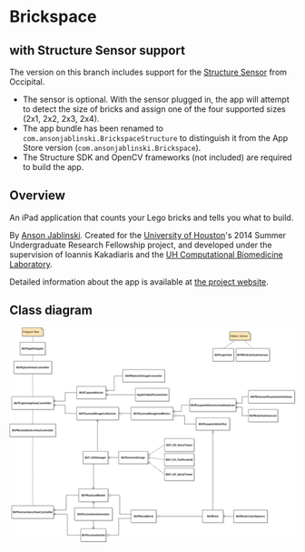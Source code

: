 # Brickspace

## with Structure Sensor support

The version on this branch includes support for the [Structure Sensor](http://structure.io) from Occipital.

- The sensor is optional. With the sensor plugged in, the app will attempt to detect the size of bricks and assign one of the four supported sizes (2x1, 2x2, 2x3, 2x4).
- The app bundle has been renamed to `com.ansonjablinski.BrickspaceStructure` to distinguish it from the App Store version (`com.ansonjablinski.Brickspace`).
- The Structure SDK and OpenCV frameworks (not included) are required to build the app.

## Overview

An iPad application that counts your Lego bricks and tells you what to build.

By [Anson Jablinski](http://ansonj.org). Created for the [University of Houston](http://uh.edu)'s 2014 Summer Undergraduate Research Fellowship project, and developed under the supervision of Ioannis Kakadiaris and the [UH Computational Biomedicine Laboratory](http://cbl.uh.edu/).

Detailed information about the app is available at [the project website](http://ansonj.org/brickspace).

## Class diagram

![Class diagram](classdiagram.png "Class diagram")
